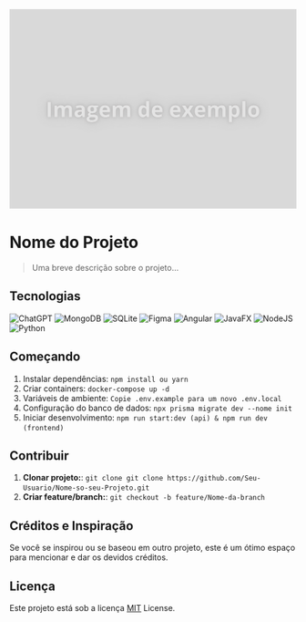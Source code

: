 <p align="center">
 <img src="../img/Imagem-de-exemplo.png" alt="Exemplo de imagem" width="600px">
</p>


# Nome do Projeto

> Uma breve descrição sobre o projeto...


## Tecnologias

![ChatGPT](https://img.shields.io/badge/chatGPT-74aa9c?style=for-the-badge&logo=openai&logoColor=white)
![MongoDB](https://img.shields.io/badge/MongoDB-%234ea94b.svg?style=for-the-badge&logo=mongodb&logoColor=white)
![SQLite](https://img.shields.io/badge/sqlite-%2307405e.svg?style=for-the-badge&logo=sqlite&logoColor=white)
![Figma](https://img.shields.io/badge/figma-%23F24E1E.svg?style=for-the-badge&logo=figma&logoColor=white)
![Angular](https://img.shields.io/badge/angular-%23DD0031.svg?style=for-the-badge&logo=angular&logoColor=white)
![JavaFX](https://img.shields.io/badge/javafx-%23FF0000.svg?style=for-the-badge&logo=javafx&logoColor=white)
![NodeJS](https://img.shields.io/badge/node.js-6DA55F?style=for-the-badge&logo=node.js&logoColor=white)
![Python](https://img.shields.io/badge/python-3670A0?style=for-the-badge&logo=python&logoColor=ffdd54)


## Começando

1. Instalar dependências: `npm install ou yarn`
2. Criar containers: `docker-compose up -d`
3. Variáveis de ambiente: `Copie .env.example para um novo .env.local`
4. Configuração do banco de dados: `npx prisma migrate dev --nome init`
5. Iniciar desenvolvimento: `npm run start:dev (api) & npm run dev (frontend)`


## Contribuir

1. **Clonar projeto:**: `git clone git clone https://github.com/Seu-Usuario/Nome-so-seu-Projeto.git`
2. **Criar feature/branch:**: `git checkout -b feature/Nome-da-branch`


## Créditos e Inspiração 

Se você se inspirou ou se baseou em outro projeto, este é um ótimo espaço para mencionar e dar os devidos créditos.


## Licença

Este projeto está sob a licença [MIT](../LICENSE) License.